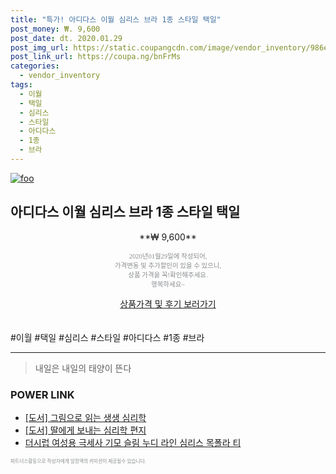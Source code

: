 ```yaml
--- 
title: "특가! 아디다스 이월 심리스 브라 1종 스타일 택일" 
post_money: ₩. 9,600 
post_date: dt. 2020.01.29 
post_img_url: https://static.coupangcdn.com/image/vendor_inventory/986e/6d793ddd5b45d2a48fafa3964ac6c3f9cda8d5fbbe7882c99a8d7a5717e2.jpg 
post_link_url: https://coupa.ng/bnFrMs 
categories: 
  - vendor_inventory 
tags: 
  - 이월 
  - 택일 
  - 심리스 
  - 스타일 
  - 아디다스 
  - 1종 
  - 브라 
--- 
```

[![foo](https://static.coupangcdn.com/image/vendor_inventory/986e/6d793ddd5b45d2a48fafa3964ac6c3f9cda8d5fbbe7882c99a8d7a5717e2.jpg)](https://coupa.ng/bnFrMs) 

## 아디다스 이월 심리스 브라 1종 스타일 택일 
<p style="text-align: center;">**₩ 9,600**</p> 
<p style="text-align: center;"><span style="color: #898c8f; font-family: Georgia,Times,serif; font-size: 0.75em;">2020년01월29일에 작성되어, <br>가격변동 및 추가할인이 있을 수 있으니,<br> 상품 가격을 꼭!확인해주세요.<br>행복하세요~</span> 
</p>	 
<div markdown="0" style="text-align: center;"><a href="https://coupa.ng/bnFrMs" class="btn btn--success">상품가격 및 후기 보러가기</a></div> 
<br><br> 
  #이월 #택일 #심리스 #스타일 #아디다스 #1종 #브라 
<hr> 

> 내일은 내일의 태양이 뜬다 


### POWER LINK

* <a href="https://blog.naver.com/santokki14/221779266143" target="_blank">[도서] 그림으로 읽는 생생 심리학</a>
* <a href="https://blog.naver.com/sakai111/221787497936" target="_blank">[도서] 딸에게 보내는 심리학 편지</a>
* <a href="https://blog.naver.com/fasyy4321/221790114757" target="_blank">더시럽 여성용 극세사 기모 슬림 누디 라인 심리스 목폴라 티</a>

<span style="color: #898c8f; font-family: Georgia,Times,serif; font-size: 0.55em;">파트너스활동으로 작성자에게 일정액의 커미션이 제공될수 있습니다.</span> 
